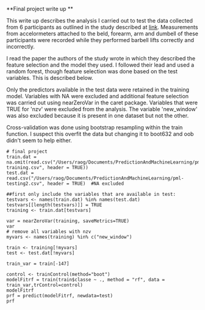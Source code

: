  **Final project write up ** 

This write up describes the analysis I carried out to test the data collected from 6 participants as outlined in the study described at [link](http://groupware.les.inf.puc-rio.br/har). Measurements from accelormeters attached to the beld, forearm, arm and dumbell of these participants were recorded while they performed barbell lifts correctly and incorrectly. 

I read the paper the authors of the study wrote in which they described the feature selection and the model they used. I followed their lead and used a random forest, though feature selection was done based on the test variables. This is described below.  

Only the predictors available in the test data were retained in the training model. Variables with NA were excluded and additional feature selection was carried out using nearZeroVar in the caret package. Variables that were TRUE for 'nzv' were excluded from the analysis. The variable 'new_window' was also excluded because it is present in one dataset but not the other.
 
Cross-validation was done using bootstrap resampling within the train function. I suspect this overfit the data but changing it to boot632 and oob didn't seem to help either.

 
```{r}
# final project
train.dat = na.omit(read.csv("/Users/raog/Documents/PredictionAndMachineLearning/pml-training.csv", header = TRUE))
test.dat = read.csv("/Users/raog/Documents/PredictionAndMachineLearning/pml-testing2.csv", header = TRUE)  #NA excluded

##first only include the variables that are available in test:
testvars <- names(train.dat) %in% names(test.dat)
testvars[[length(testvars)]] = TRUE
training <- train.dat[testvars]
 
var = nearZeroVar(training, saveMetrics=TRUE)
var
# remove all variables with nzv
myvars <- names(training) %in% c("new_window")

train <- training[!myvars]
test <- test.dat[!myvars]

train_var = train[-147]

control <- trainControl(method="boot")
modelFitrf = train(train$classe ~ ., method = "rf", data = train_var,trControl=control)
modelFitrf
prf = predict(modelFitrf, newdata=test)
prf
 
```
 
 
 